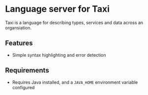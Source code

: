 # Language server for Taxi

Taxi is a language for describing types, services and data across an organsiation.

## Features

 * Simple syntax highlighting and error detection
 

## Requirements

 * Requires Java installed, and a `JAVA_HOME` environment variable configured

